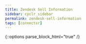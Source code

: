 ```yaml
---
title: Zendesk Sell Information
sidebar: cyclr_sidebar
permalink: zendesk-sell-information
tags: [connector]
---
```

{::options parse_block_html="true" /}
